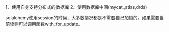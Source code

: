  1、使用自身支持分布式的数据库 2、使用数据库中间(mycat,,atlas,drds)
 
 sqlalchemy使用session的时候，大多数情况都是不需要自己加锁的。如果需要当前读则可以调用函数with_for_update。